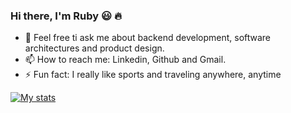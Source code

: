 ### Hi there, I'm Ruby :smiley: :fire:

- 💬 Feel free ti ask me about backend development, software architectures and product design.
- 📫 How to reach me: Linkedin, Github and Gmail.
- ⚡ Fun fact: I really like sports and traveling anywhere, anytime

[![My stats](https://github-readme-stats.vercel.app/api?username=rubenrudov)](https://github.com/anuraghazra/github-readme-stats)
